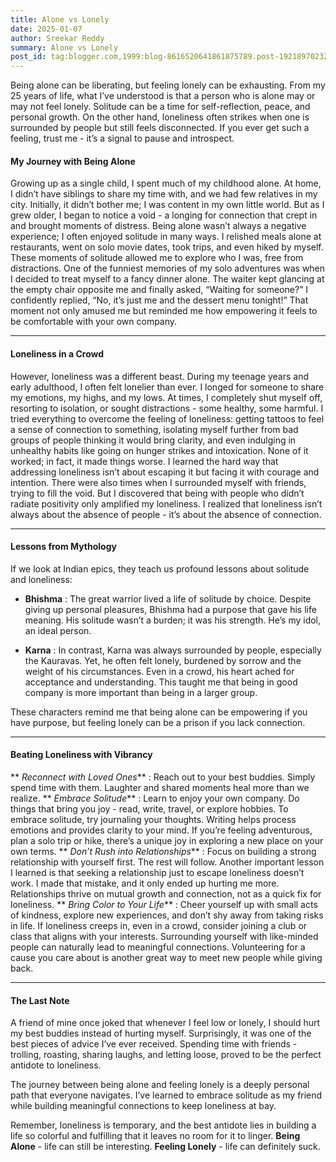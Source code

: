 ```yaml
---
title: Alone vs Lonely
date: 2025-01-07
author: Sreekar Reddy
summary: Alone vs Lonely
post_id: tag:blogger.com,1999:blog-8616520641861875789.post-1921897023219339908
---
```


  

Being alone can be liberating, but feeling lonely can be exhausting.
From my 25 years of life, what I’ve understood is that a person who is alone may or may not feel lonely. Solitude can be a time for self-reflection, peace, and personal growth. On the other hand, loneliness often strikes when one is surrounded by people but still feels disconnected. If you ever get such a feeling, trust me - it’s a signal to pause and introspect.
#### My Journey with Being Alone
Growing up as a single child, I spent much of my childhood alone. At home, I didn’t have siblings to share my time with, and we had few relatives in my city. Initially, it didn’t bother me; I was content in my own little world. But as I grew older, I began to notice a void - a longing for connection that crept in and brought moments of distress.
Being alone wasn’t always a negative experience; I often enjoyed solitude in many ways. I relished meals alone at restaurants, went on solo movie dates, took trips, and even hiked by myself. These moments of solitude allowed me to explore who I was, free from distractions.
One of the funniest memories of my solo adventures was when I decided to treat myself to a fancy dinner alone. The waiter kept glancing at the empty chair opposite me and finally asked, “Waiting for someone?” I confidently replied, “No, it’s just me and the dessert menu tonight!” That moment not only amused me but reminded me how empowering it feels to be comfortable with your own company.
* * *
#### Loneliness in a Crowd
However, loneliness was a different beast. During my teenage years and early adulthood, I often felt lonelier than ever. I longed for someone to share my emotions, my highs, and my lows. At times, I completely shut myself off, resorting to isolation, or sought distractions - some healthy, some harmful.
I tried everything to overcome the feeling of loneliness: getting tattoos to feel a sense of connection to something, isolating myself further from bad groups of people thinking it would bring clarity, and even indulging in unhealthy habits like going on hunger strikes and intoxication. None of it worked; in fact, it made things worse. I learned the hard way that addressing loneliness isn’t about escaping it but facing it with courage and intention.
There were also times when I surrounded myself with friends, trying to fill the void. But I discovered that being with people who didn’t radiate positivity only amplified my loneliness. I realized that loneliness isn’t always about the absence of people - it’s about the absence of connection.
* * *
#### Lessons from Mythology
If we look at Indian epics, they teach us profound lessons about solitude and loneliness:
  *  **Bhishma** : The great warrior lived a life of solitude by choice. Despite giving up personal pleasures, Bhishma had a purpose that gave his life meaning. His solitude wasn’t a burden; it was his strength. He’s my idol, an ideal person.


  *  **Karna** : In contrast, Karna was always surrounded by people, especially the Kauravas. Yet, he often felt lonely, burdened by sorrow and the weight of his circumstances. Even in a crowd, his heart ached for acceptance and understanding. This taught me that being in good company is more important than being in a larger group.


These characters remind me that being alone can be empowering if you have purpose, but feeling lonely can be a prison if you lack connection.
* * *
#### Beating Loneliness with Vibrancy
 ** _Reconnect with Loved Ones_** : Reach out to your best buddies. Simply spend time with them. Laughter and shared moments heal more than we realize.
 ** _Embrace Solitude_** : Learn to enjoy your own company. Do things that bring you joy - read, write, travel, or explore hobbies. To embrace solitude, try journaling your thoughts. Writing helps process emotions and provides clarity to your mind. If you’re feeling adventurous, plan a solo trip or hike, there’s a unique joy in exploring a new place on your own terms.
 ** _Don’t Rush into Relationships_** : Focus on building a strong relationship with yourself first. The rest will follow. Another important lesson I learned is that seeking a relationship just to escape loneliness doesn’t work. I made that mistake, and it only ended up hurting me more. Relationships thrive on mutual growth and connection, not as a quick fix for loneliness.
 ** _Bring Color to Your Life_** : Cheer yourself up with small acts of kindness, explore new experiences, and don’t shy away from taking risks in life. If loneliness creeps in, even in a crowd, consider joining a club or class that aligns with your interests. Surrounding yourself with like-minded people can naturally lead to meaningful connections. Volunteering for a cause you care about is another great way to meet new people while giving back.
* * *
#### The Last Note
A friend of mine once joked that whenever I feel low or lonely, I should hurt my best buddies instead of hurting myself. Surprisingly, it was one of the best pieces of advice I’ve ever received. Spending time with friends - trolling, roasting, sharing laughs, and letting loose, proved to be the perfect antidote to loneliness.
  

The journey between being alone and feeling lonely is a deeply personal path that everyone navigates. I’ve learned to embrace solitude as my friend while building meaningful connections to keep loneliness at bay.
  

Remember, loneliness is temporary, and the best antidote lies in building a life so colorful and fulfilling that it leaves no room for it to linger.
 **Being Alone** \- life can still be interesting.
 **Feeling Lonely** \- life can definitely suck.
